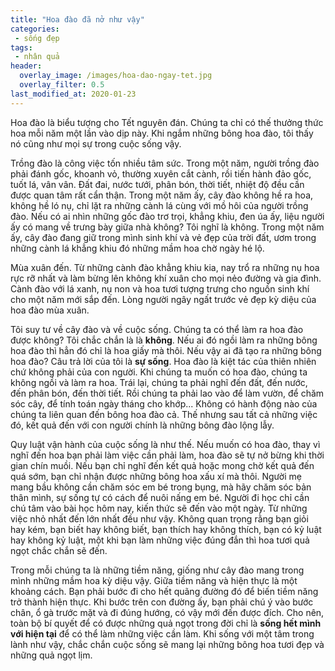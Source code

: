 ```yaml
---
title: "Hoa đào đã nở như vậy"
categories:
 - sống đẹp
tags:
 - nhân quả
header:
  overlay_image: /images/hoa-dao-ngay-tet.jpg
  overlay_filter: 0.5
last_modified_at: 2020-01-23
---
```


Hoa đào là biểu tượng cho Tết nguyên đán. Chúng ta chỉ có thế thưởng thức hoa mỗi năm một lần vào dịp này. Khi ngắm những bông hoa đào, tôi thấy nó cũng như mọi sự trong cuộc sống vậy.


Trồng đào là công việc tốn nhiều tâm sức. Trong một năm, người trồng đào phải đánh gốc, khoanh vỏ, thường xuyên cắt cành, rồi tiến hành đảo gốc, tuốt lá, vân vân. Đất đai, nước tưới, phân bón, thời tiết, nhiệt độ đều cần được quan tâm rất cẩn thận. Trong một năm ấy, cây đào không hề ra hoa, không hề ló nụ, chỉ lặt ra những cành lá cùng với mồ hôi của người trồng đào. Nếu có ai nhìn những gốc đào trơ trọi, khẳng khiu, đen úa ấy, liệu người ấy có mang về trưng bày giữa nhà không? Tôi nghĩ là không. Trong một năm ấy, cây đào đang giữ trong mình sinh khí và vẻ đẹp của trời đất, ươm trong những cành lá khẳng khiu đó những mầm hoa chờ ngày hé lộ.

Mùa xuân đến. Từ những cành đào khẳng khiu kia, nay trổ ra những nụ hoa rực rỡ nhất và làm bừng lên không khí xuân cho mọi nẻo đường và gia đình. Cành đào với lá xanh, nụ non và hoa tươi tượng trưng cho nguồn sinh khí cho một năm mới sắp đến. Lòng người ngây ngất trước vẻ đẹp kỳ diệu của hoa đào mùa xuân.

Tôi suy tư về cây đào và về cuộc sống. Chúng ta có thể làm ra hoa đào được không? Tôi chắc chắn là là **không**. Nếu ai đó ngồi làm ra những bông hoa đào thì hẳn đó chỉ là hoa giấy mà thôi. Nếu vậy ai đã tạo ra những bông hoa đào? Câu trả lời của tôi là **sự sống**. Hoa đào là kiệt tác của thiên nhiên chứ không phải của con người. Khi chúng ta muốn có hoa đào, chúng ta không ngồi và làm ra hoa. Trái lại, chúng ta phải nghĩ đến đất, đến nước, đến phân bón, đến thời tiết. Rồi chúng ta phải lao vào để làm vườn, để chăm sóc cây, để tính toán ngày tháng cho khớp... Không có hành động nào của chúng ta liên quan đến bông hoa đào cả. Thế nhưng sau tất cả những việc đó,
kết quả đến với con người chính là những bông đào lộng lẫy.

Quy luật vận hành của cuộc sống là như thế. Nếu muốn có hoa đào, thay vì nghĩ đến hoa bạn phải làm việc cần phải làm, hoa đào sẽ tự nở bừng khi thời gian chín muồi. Nếu bạn chỉ nghĩ đến kết quả hoặc mong chờ kết quả đến quá sớm, bạn chỉ nhận được những bông hoa xấu xí mà thôi. Người mẹ mang bầu không cần chăm sóc em bé trong bụng, mà hãy chăm sóc bản thân mình, sự sống tự có cách để nuôi nấng em bé. Người đi học chỉ cần chú tâm vào bài học hôm nay, kiến thức sẽ đến vào một ngày. Từ những việc nhỏ nhất đến lớn nhất đều như vậy. Không quan trọng rằng bạn giỏi hay kém, bạn biết hay không biết, bạn thích hay không thích, bạn có kỷ luật hay không kỷ luật, một khi bạn làm những việc đúng đắn thì hoa tươi quả ngọt chắc chắn sẽ đến. 

Trong mỗi chúng ta là những tiềm năng, giống như cây đào mang trong mình những mầm hoa kỳ diệu vậy. Giữa tiềm năng và hiện thực là một khoảng cách. Bạn phải bước đi cho hết quãng đường đó để biến tiềm năng trở thành hiện thực. Khi bước trên con đường ấy, bạn phải chú ý vào bước chân, ổ gà trước mặt và đi đúng hướng, có vậy mới đến được đích. Cho nên, toàn bộ bí quyết để có được những quả ngọt trong đời chỉ là **sống hết mình với hiện tại** để có thể làm những việc cần làm. Khi sống với một tâm trong lành như vậy, chắc chắn cuộc sống sẽ mang lại những bông hoa tươi đẹp và những quả ngọt lịm.

